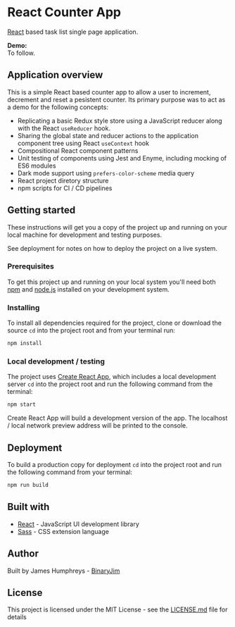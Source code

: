 # React Counter App
[React](https://reactjs.org/) based task list single page application.

**Demo:**  
To follow.

## Application overview

This is a simple React based counter app to allow a user to increment, decrement and reset a pesistent counter. Its primary purpose was to act as a demo for the following concepts:

- Replicating a basic Redux style store using a JavaScript reducer along with the React `useReducer` hook.
- Sharing the global state and reducer actions to the application component tree using React `useContext` hook
- Compositional React component patterns
- Unit testing of components using Jest and Enyme, including mocking of ES6 modules
- Dark mode support using `prefers-color-scheme` media query
- React project diretory structure
- npm scripts for CI / CD pipelines

## Getting started

These instructions will get you a copy of the project up and running on your local machine for development and testing purposes. 

See deployment for notes on how to deploy the project on a live system.

### Prerequisites

To get this project up and running on your local system you'll need both [npm](https://www.npmjs.com) and [node.js](https://nodejs.org/en/) installed on your development system.

### Installing

To install all dependencies required for the project, clone or download the source `cd` into the project root and from your terminal run:

```bash
npm install
```

### Local development / testing

The project uses [Create React App](https://facebook.github.io/create-react-app/), which includes a local development server `cd` into the project root and run the following command from the terminal:

```bash
npm start
```

Create React App will build a development version of the app. The localhost / local network preview address will be printed to the console.

## Deployment

To build a production copy for deployment `cd` into the project root and run the following command from your terminal:

```bash
npm run build
```

## Built with

- [React](https://reactjs.org/) - JavaScript UI development library
- [Sass](https://sass-lang.com/) - CSS extension language

## Author

Built by James Humphreys - [BinaryJim](https://github.com/BinaryJim)

## License

This project is licensed under the MIT License - see the [LICENSE.md](https://github.com/binaryjim/react-counter-app/blob/master/license.txt) file for details
